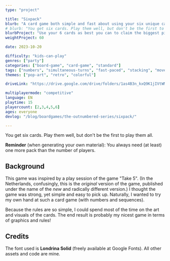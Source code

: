 ```yaml
---
type: "project"

title: "Sixpack"
blurb: "A card game both simple and fast about using your six unique cards as best you can, while predicting how the others will use theirs."
# blurb: "You get six cards. Play them well, but don't be the first to play them all."
blurbProject: "Use your 6 cards as best you can to claim the biggest piles, which you do by playing a 1 or a 6 on top at the right time."
weightProject: 60

date: 2023-10-20

difficulty: "kids-can-play"
genres: ["party"]
categories: ["board-game", "card-game", "standard"]
tags: ["numbers", "simultaneous-turns", "fast-paced", "stacking", "move-through-all", "ladder-climbing"]
themes: ["pop-art", "retro", "colorful"]

driveLink: "https://drive.google.com/drive/folders/1as4B3n_kxQ9K1jIVtWMI_P5VnAjbXRP1"

multiplayermode: "competitive"
language: EN
playtime: 15
playercount: [2,3,4,5,6]
ages: everyone
devlog: "/blog/boardgames/the-outnumbered-series/sixpack/"

---
```


You get six cards. Play them well, but don't be the first to play them all.

**Reminder** (when generating your own material): You always need (at least) one more pack than the number of players.

## Background

This game was inspired by a play session of the game "Take 5". (In the Netherlands, confusingly, this is the _original_ version of the game, published under the name of the _new_ and radically different version.) I thought the game was strong, yet simple and easy to pick up. Naturally, I wanted to try my own hand at such a card game (with numbers and sequences).

Because the rules are so simple, I could spend most of the time on the art and visuals of the cards. The end result is probably my nicest game in terms of graphics and rules!

## Credits

The font used is **Londrina Solid** (freely available at Google Fonts). All other assets and code are mine.
